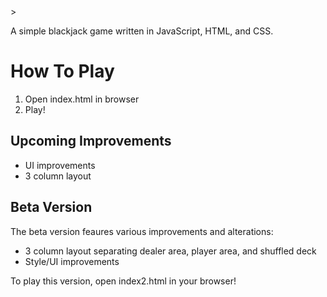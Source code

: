 <title>Blackjack</title>>

A simple blackjack game written in JavaScript, HTML, and CSS.

<h1>How To Play</h1>
<ol>
	<li>Open index.html in browser</li>
	<li>Play!</li>
</ol>



<h2>Upcoming Improvements</h2>
	<ul>
		<li>UI improvements</li>
		<li>3 column layout</li>
	</ul>


<h2>Beta Version</h2>
The beta version feaures various improvements and alterations:
	<ul>
		<li>3 column layout separating dealer area, player area, and shuffled deck</li>
		<li>Style/UI improvements</li>
	</ul>

To play this version, open index2.html in your browser!
